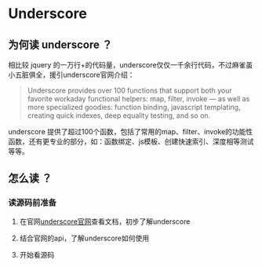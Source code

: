 # Underscore


## 为何读 underscore ？

相比较 jquery 的一万行+的代码量，underscore仅仅一千余行代码，不过麻雀虽小五脏俱全，援引underscore官网介绍：

> Underscore provides over 100 functions that support both your favorite workaday functional helpers: map, filter, invoke — as well as more specialized goodies: function binding, javascript templating, creating quick indexes, deep equality testing, and so on.

underscore 提供了超过100个函数，包括了常用的map、filter、invoke的功能性函数，还有更专业的部分，如：函数绑定、js模板、创建快速索引、深度相等测试等等。

## 怎么读 ？

### 读源码前准备

1. 在官网[underscore官网](http://underscorejs.org/)查看文档，初步了解underscore

2. 结合官网的api，了解underscore如何使用

3. 开始看源码